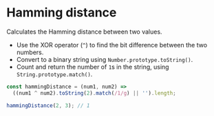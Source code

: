 # Hamming distance

Calculates the Hamming distance between two values.

* Use the XOR operator (`^`) to find the bit difference between the two numbers.
* Convert to a binary string using `Number.prototype.toString()`.
* Count and return the number of `1`s in the string, using `String.prototype.match()`.

```js
const hammingDistance = (num1, num2) =>
  ((num1 ^ num2).toString(2).match(/1/g) || '').length;
```

```js
hammingDistance(2, 3); // 1
```

